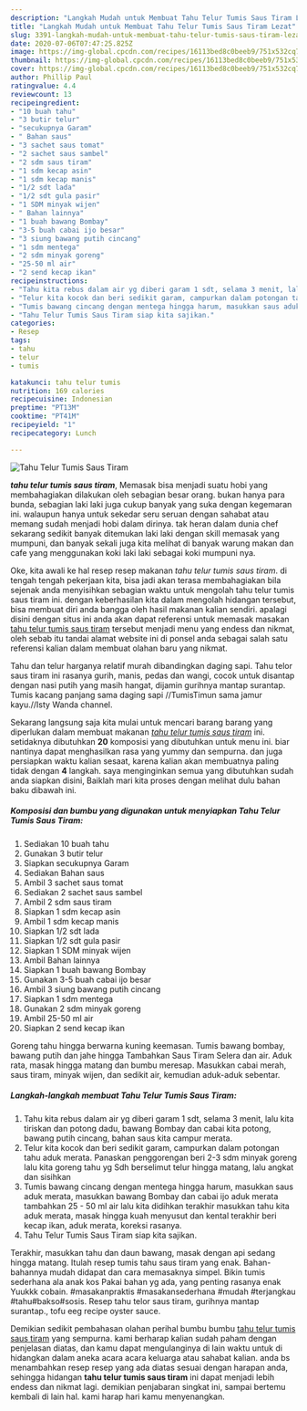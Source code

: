 ```yaml
---
description: "Langkah Mudah untuk Membuat Tahu Telur Tumis Saus Tiram Lezat"
title: "Langkah Mudah untuk Membuat Tahu Telur Tumis Saus Tiram Lezat"
slug: 3391-langkah-mudah-untuk-membuat-tahu-telur-tumis-saus-tiram-lezat
date: 2020-07-06T07:47:25.825Z
image: https://img-global.cpcdn.com/recipes/16113bed8c0beeb9/751x532cq70/tahu-telur-tumis-saus-tiram-foto-resep-utama.jpg
thumbnail: https://img-global.cpcdn.com/recipes/16113bed8c0beeb9/751x532cq70/tahu-telur-tumis-saus-tiram-foto-resep-utama.jpg
cover: https://img-global.cpcdn.com/recipes/16113bed8c0beeb9/751x532cq70/tahu-telur-tumis-saus-tiram-foto-resep-utama.jpg
author: Phillip Paul
ratingvalue: 4.4
reviewcount: 13
recipeingredient:
- "10 buah tahu"
- "3 butir telur"
- "secukupnya Garam"
- " Bahan saus"
- "3 sachet saus tomat"
- "2 sachet saus sambel"
- "2 sdm saus tiram"
- "1 sdm kecap asin"
- "1 sdm kecap manis"
- "1/2 sdt lada"
- "1/2 sdt gula pasir"
- "1 SDM minyak wijen"
- " Bahan lainnya"
- "1 buah bawang Bombay"
- "3-5 buah cabai ijo besar"
- "3 siung bawang putih cincang"
- "1 sdm mentega"
- "2 sdm minyak goreng"
- "25-50 ml air"
- "2 send kecap ikan"
recipeinstructions:
- "Tahu kita rebus dalam air yg diberi garam 1 sdt, selama 3 menit, lalu kita tiriskan dan potong dadu, bawang Bombay dan cabai kita potong, bawang putih cincang, bahan saus kita campur merata."
- "Telur kita kocok dan beri sedikit garam, campurkan dalam potongan tahu aduk merata. Panaskan penggorengan beri 2-3 sdm minyak goreng lalu kita goreng tahu yg Sdh berselimut telur hingga matang, lalu angkat dan sisihkan"
- "Tumis bawang cincang dengan mentega hingga harum, masukkan saus aduk merata, masukkan bawang Bombay dan cabai ijo aduk merata tambahkan 25 - 50 ml air lalu kita didihkan terakhir masukkan tahu kita aduk merata, masak hingga kuah menyusut dan kental terakhir beri kecap ikan, aduk merata, koreksi rasanya."
- "Tahu Telur Tumis Saus Tiram siap kita sajikan."
categories:
- Resep
tags:
- tahu
- telur
- tumis

katakunci: tahu telur tumis 
nutrition: 169 calories
recipecuisine: Indonesian
preptime: "PT13M"
cooktime: "PT41M"
recipeyield: "1"
recipecategory: Lunch

---
```



![Tahu Telur Tumis Saus Tiram](https://img-global.cpcdn.com/recipes/16113bed8c0beeb9/751x532cq70/tahu-telur-tumis-saus-tiram-foto-resep-utama.jpg)

<b><i>tahu telur tumis saus tiram</i></b>, Memasak bisa menjadi suatu hobi yang membahagiakan dilakukan oleh sebagian besar orang. bukan hanya para bunda, sebagian laki laki juga cukup banyak yang suka dengan kegemaran ini. walaupun hanya untuk sekedar seru seruan dengan sahabat atau memang sudah menjadi hobi dalam dirinya. tak heran dalam dunia chef sekarang sedikit banyak ditemukan laki laki dengan skill memasak yang mumpuni, dan banyak sekali juga kita melihat di banyak warung makan dan cafe yang menggunakan koki laki laki sebagai koki mumpuni nya.

Oke, kita awali ke hal resep resep makanan <i>tahu telur tumis saus tiram</i>. di tengah tengah pekerjaan kita, bisa jadi akan terasa membahagiakan bila sejenak anda menyisihkan sebagian waktu untuk mengolah tahu telur tumis saus tiram ini. dengan keberhasilan kita dalam mengolah hidangan tersebut, bisa membuat diri anda bangga oleh hasil makanan kalian sendiri. apalagi disini dengan situs ini anda akan dapat referensi untuk memasak masakan <u>tahu telur tumis saus tiram</u> tersebut menjadi menu yang endess dan nikmat, oleh sebab itu tandai alamat website ini di ponsel anda sebagai salah satu referensi kalian dalam membuat olahan baru yang nikmat.

Tahu dan telur harganya relatif murah dibandingkan daging sapi. Tahu telor saus tiram ini rasanya gurih, manis, pedas dan wangi, cocok untuk disantap dengan nasi putih yang masih hangat, dijamin gurihnya mantap surantap. Tumis kacang panjang sama daging sapi //TumisTimun sama jamur kayu.//Isty Wanda channel.


Sekarang langsung saja kita mulai untuk mencari barang barang yang diperlukan dalam membuat makanan <u><i>tahu telur tumis saus tiram</i></u> ini. setidaknya dibutuhkan <b>20</b> komposisi yang dibutuhkan untuk menu ini. biar nantinya dapat menghasilkan rasa yang yummy dan sempurna. dan juga persiapkan waktu kalian sesaat, karena kalian akan membuatnya paling tidak dengan <b>4</b> langkah. saya menginginkan semua yang dibutuhkan sudah anda siapkan disini, Baiklah mari kita proses dengan melihat dulu bahan baku dibawah ini.

<!--inarticleads1-->

##### Komposisi dan bumbu yang digunakan untuk menyiapkan Tahu Telur Tumis Saus Tiram:

1. Sediakan 10 buah tahu
1. Gunakan 3 butir telur
1. Siapkan secukupnya Garam
1. Sediakan  Bahan saus
1. Ambil 3 sachet saus tomat
1. Sediakan 2 sachet saus sambel
1. Ambil 2 sdm saus tiram
1. Siapkan 1 sdm kecap asin
1. Ambil 1 sdm kecap manis
1. Siapkan 1/2 sdt lada
1. Siapkan 1/2 sdt gula pasir
1. Siapkan 1 SDM minyak wijen
1. Ambil  Bahan lainnya
1. Siapkan 1 buah bawang Bombay
1. Gunakan 3-5 buah cabai ijo besar
1. Ambil 3 siung bawang putih cincang
1. Siapkan 1 sdm mentega
1. Gunakan 2 sdm minyak goreng
1. Ambil 25-50 ml air
1. Siapkan 2 send kecap ikan


Goreng tahu hingga berwarna kuning keemasan. Tumis bawang bombay, bawang putih dan jahe hingga Tambahkan Saus Tiram Selera dan air. Aduk rata, masak hingga matang dan bumbu meresap. Masukkan cabai merah, saus tiram, minyak wijen, dan sedikit air, kemudian aduk-aduk sebentar. 

<!--inarticleads2-->

##### Langkah-langkah membuat Tahu Telur Tumis Saus Tiram:

1. Tahu kita rebus dalam air yg diberi garam 1 sdt, selama 3 menit, lalu kita tiriskan dan potong dadu, bawang Bombay dan cabai kita potong, bawang putih cincang, bahan saus kita campur merata.
1. Telur kita kocok dan beri sedikit garam, campurkan dalam potongan tahu aduk merata. Panaskan penggorengan beri 2-3 sdm minyak goreng lalu kita goreng tahu yg Sdh berselimut telur hingga matang, lalu angkat dan sisihkan
1. Tumis bawang cincang dengan mentega hingga harum, masukkan saus aduk merata, masukkan bawang Bombay dan cabai ijo aduk merata tambahkan 25 - 50 ml air lalu kita didihkan terakhir masukkan tahu kita aduk merata, masak hingga kuah menyusut dan kental terakhir beri kecap ikan, aduk merata, koreksi rasanya.
1. Tahu Telur Tumis Saus Tiram siap kita sajikan.


Terakhir, masukkan tahu dan daun bawang, masak dengan api sedang hingga matang. Itulah resep tumis tahu saus tiram yang enak. Bahan-bahannya mudah didapat dan cara memasaknya simpel. Bikin tumis sederhana ala anak kos Pakai bahan yg ada, yang penting rasanya enak Yuukkk cobain. #masakanpraktis #masakansederhana #mudah #terjangkau #tahu#bakso#sosis. Resep tahu telor saus tiram, gurihnya mantap surantap., tofu eeg recipe oyster sauce. 

Demikian sedikit pembahasan olahan perihal bumbu bumbu <u>tahu telur tumis saus tiram</u> yang sempurna. kami berharap kalian sudah paham dengan penjelasan diatas, dan kamu dapat mengulanginya di lain waktu untuk di hidangkan dalam aneka acara acara keluarga atau sahabat kalian. anda bs menambahkan resep resep yang ada diatas sesuai dengan harapan anda, sehingga hidangan <b>tahu telur tumis saus tiram</b> ini dapat menjadi lebih endess dan nikmat lagi. demikian penjabaran singkat ini, sampai bertemu kembali di lain hal. kami harap hari kamu menyenangkan.
